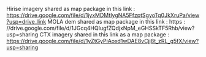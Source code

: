 Hirise imagery shared as map package in this link : https://drive.google.com/file/d/1jyxMDMtIygNA5FfzptSgyoTq0JkXruPa/view?usp=drive_link
MOLA dem shared as map package in this link : https : //drive.google.com/file/d/1JGcq4HQIugfZQdjxNpM_eGHSSkTF5Rhb/view?usp=sharing
CTX imagery shared in this link as a map package : https://drive.google.com/file/d/1yZtGyPiAoxd1wDAE8vCjj8t_zRL_g5fX/view?usp=sharing
